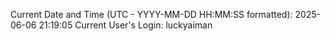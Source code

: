 Current Date and Time (UTC - YYYY-MM-DD HH:MM:SS formatted): 2025-06-06 21:19:05
Current User's Login: luckyaiman
